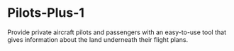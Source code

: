 # Pilots-Plus-1
Provide private aircraft pilots and passengers with an easy-to-use tool that gives information about the land underneath their flight plans.
